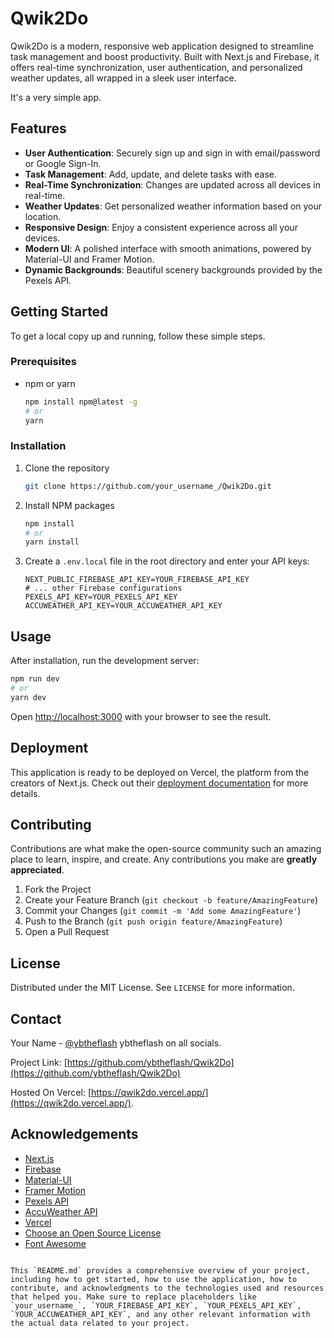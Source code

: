 # Qwik2Do

Qwik2Do is a modern, responsive web application designed to streamline task management and boost productivity. Built with Next.js and Firebase, it offers real-time synchronization, user authentication, and personalized weather updates, all wrapped in a sleek user interface.

It's a very simple app.

## Features

- **User Authentication**: Securely sign up and sign in with email/password or Google Sign-In.
- **Task Management**: Add, update, and delete tasks with ease.
- **Real-Time Synchronization**: Changes are updated across all devices in real-time.
- **Weather Updates**: Get personalized weather information based on your location.
- **Responsive Design**: Enjoy a consistent experience across all your devices.
- **Modern UI**: A polished interface with smooth animations, powered by Material-UI and Framer Motion.
- **Dynamic Backgrounds**: Beautiful scenery backgrounds provided by the Pexels API.

## Getting Started

To get a local copy up and running, follow these simple steps.

### Prerequisites

- npm or yarn
  ```sh
  npm install npm@latest -g
  # or
  yarn
  ```

### Installation

1. Clone the repository
   ```sh
   git clone https://github.com/your_username_/Qwik2Do.git
   ```
2. Install NPM packages
   ```sh
   npm install
   # or
   yarn install
   ```
3. Create a `.env.local` file in the root directory and enter your API keys:
   ```env
   NEXT_PUBLIC_FIREBASE_API_KEY=YOUR_FIREBASE_API_KEY
   # ... other Firebase configurations
   PEXELS_API_KEY=YOUR_PEXELS_API_KEY
   ACCUWEATHER_API_KEY=YOUR_ACCUWEATHER_API_KEY
   ```

## Usage

After installation, run the development server:

```bash
npm run dev
# or
yarn dev
```

Open [http://localhost:3000](http://localhost:3000) with your browser to see the result.

## Deployment

This application is ready to be deployed on Vercel, the platform from the creators of Next.js. Check out their [deployment documentation](https://vercel.com/docs) for more details.

## Contributing

Contributions are what make the open-source community such an amazing place to learn, inspire, and create. Any contributions you make are **greatly appreciated**.

1. Fork the Project
2. Create your Feature Branch (`git checkout -b feature/AmazingFeature`)
3. Commit your Changes (`git commit -m 'Add some AmazingFeature'`)
4. Push to the Branch (`git push origin feature/AmazingFeature`)
5. Open a Pull Request

## License

Distributed under the MIT License. See `LICENSE` for more information.

## Contact

Your Name - [@ybtheflash](https://ybtheflash.in)
ybtheflash on all socials.

Project Link: [https://github.com/ybtheflash/Qwik2Do](https://github.com/ybtheflash/Qwik2Do)

Hosted On Vercel: [https://qwik2do.vercel.app/](https://qwik2do.vercel.app/).
## Acknowledgements

- [Next.js](https://nextjs.org/)
- [Firebase](https://firebase.google.com/)
- [Material-UI](https://mui.com/)
- [Framer Motion](https://www.framer.com/motion/)
- [Pexels API](https://www.pexels.com/api/)
- [AccuWeather API](https://developer.accuweather.com/)
- [Vercel](https://vercel.com/)
- [Choose an Open Source License](https://choosealicense.com)
- [Font Awesome](https://fontawesome.com)
```

This `README.md` provides a comprehensive overview of your project, including how to get started, how to use the application, how to contribute, and acknowledgments to the technologies used and resources that helped you. Make sure to replace placeholders like `your_username_`, `YOUR_FIREBASE_API_KEY`, `YOUR_PEXELS_API_KEY`, `YOUR_ACCUWEATHER_API_KEY`, and any other relevant information with the actual data related to your project.
